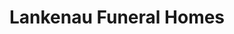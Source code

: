 ---
title: "Lankenau Funeral Homes"
url: /pemberton/lankenau-funeral-homes/
shop: funeral directors
---